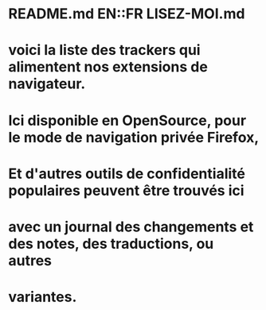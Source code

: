 # README.md EN::FR LISEZ-MOI.md
# 
# voici la liste des trackers qui alimentent nos extensions de navigateur.
# 
# Ici disponible en OpenSource, pour le mode de navigation privée Firefox,
# Et d'autres outils de confidentialité populaires peuvent être trouvés ici
# avec un journal des changements et des notes, des traductions, ou autres 
# variantes.
